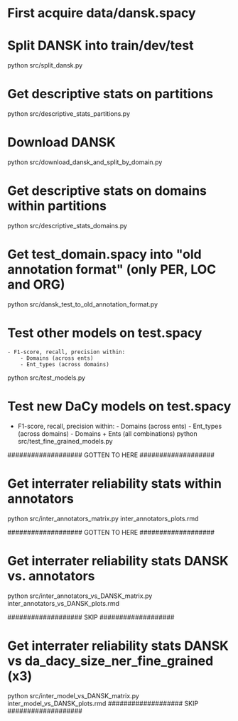 # First acquire data/dansk.spacy 

# Split DANSK into train/dev/test
python src/split_dansk.py

# Get descriptive stats on partitions
python src/descriptive_stats_partitions.py

# Download DANSK
python src/download_dansk_and_split_by_domain.py

# Get descriptive stats on domains within partitions
python src/descriptive_stats_domains.py

# Get test_domain.spacy into "old annotation format" (only PER, LOC and ORG)
python src/dansk_test_to_old_annotation_format.py

# Test other models on test.spacy
    - F1-score, recall, precision within:
        - Domains (across ents)
        - Ent_types (across domains)
python src/test_models.py 

# Test new DaCy models on test.spacy
- F1-score, recall, precision within:
        - Domains (across ents)
        - Ent_types (across domains)
        - Domains + Ents (all combinations)
python src/test_fine_grained_models.py

################### GOTTEN TO HERE ################### 
# Get interrater reliability stats within annotators
python src/inter_annotators_matrix.py
inter_annotators_plots.rmd

################### GOTTEN TO HERE ################### 
# Get interrater reliability stats DANSK vs. annotators
python src/inter_annotators_vs_DANSK_matrix.py
inter_annotators_vs_DANSK_plots.rmd

################### SKIP ################### 
# Get interrater reliability stats DANSK vs da_dacy_size_ner_fine_grained (x3)
python src/inter_model_vs_DANSK_matrix.py
inter_model_vs_DANSK_plots.rmd
################### SKIP ################### 
